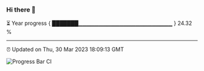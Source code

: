 ### Hi there 👋

⏳ Year progress { ███████▁▁▁▁▁▁▁▁▁▁▁▁▁▁▁▁▁▁▁▁▁▁▁ } 24.32 %

---

⏰ Updated on Thu, 30 Mar 2023 18:09:13 GMT

![Progress Bar CI](https://github.com/Shyam-Makwana/GitHub-Actions-Demo/workflows/Progress%20Bar%20CI/badge.svg)
